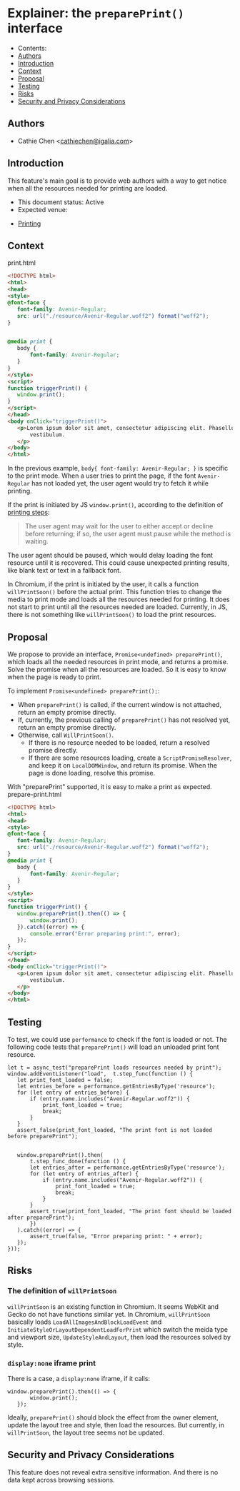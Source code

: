 # Explainer: the `preparePrint()` interface


- Contents:
 - [Authors](#Authors)
 - [Introduction](#Introduction)
 - [Context](#Context)
 - [Proposal](#Proposal)
 - [Testing](#Testing)
 - [Risks](#Risks)
 - [Security and Privacy Considerations](#Security-and-Privacy-Considerations)


## Authors


* Cathie Chen \<cathiechen@igalia.com>


## Introduction


This feature's main goal is to provide web authors with a way to get notice when all the resources needed for printing are loaded.


* This document status: Active
* Expected venue:
 - [Printing](https://html.spec.whatwg.org/multipage/timers-and-user-prompts.html?utm_source=chatgpt.com#printing)


## Context


print.html
```html
<!DOCTYPE html>
<html>
<head>
<style>
@font-face {
   font-family: Avenir-Regular;
   src: url("./resource/Avenir-Regular.woff2") format("woff2");
}


@media print {
   body {
       font-family: Avenir-Regular;
   }
}
</style>
<script>
function triggerPrint() {
   window.print();
}
</script>
</head>
<body onClick="triggerPrint()">
   <p>Lorem ipsum dolor sit amet, consectetur adipiscing elit. Phasellus vestibulum urna ac nibh pellentesque
       vestibulum.
   </p>
</body>
</html>
```


In the previous example, `body{ font-family: Avenir-Regular; }` is specific to the print mode. When a user tries to print the page, if the font `Avenir-Regular` has not loaded yet, the user agent would try to fetch it while printing.


If the print is initiated by JS `window.print()`, according to the definition of [printing steps](https://html.spec.whatwg.org/multipage/timers-and-user-prompts.html#printing-steps):
> The user agent may wait for the user to either accept or decline before returning; if so, the user agent must pause while the method is waiting.


The user agent should be paused, which would delay loading the font resource until it is recovered. This could cause unexpected printing results, like blank text or text in a fallback font.


In Chromium, if the print is initiated by the user, it calls a function `willPrintSoon()` before the actual print. This function tries to change the media to print mode and loads all the resources needed for printing. It does not start to print until all the resources needed are loaded. Currently, in JS, there is not something like `willPrintSoon()` to load the print resources.


## Proposal


We propose to provide an interface, `Promise<undefined> preparePrint()`, which loads all the needed resources in print mode, and returns a promise. Solve the promise when all the resources are loaded. So it is easy to know when the page is ready to print.


To implement `Promise<undefined> preparePrint();`:


- When `preparePrint()` is called, if the current window is not attached, return an empty promise directly.
- If, currently, the previous calling of `preparePrint()` has not resolved yet, return an empty promise directly.
- Otherwise, call `WillPrintSoon()`.
  - If there is no resource needed to be loaded, return a resolved promise directly.
  - If there are some resources loading, create a `ScriptPromiseResolver`, and keep it on `LocalDOMWindow`, and return its promise. When the page is done loading, resolve this promise.


With "preparePrint" supported, it is easy to make a print as expected.
prepare-print.html
```html
<!DOCTYPE html>
<html>
<head>
<style>
@font-face {
   font-family: Avenir-Regular;
   src: url("./resource/Avenir-Regular.woff2") format("woff2");
}
@media print {
   body {
       font-family: Avenir-Regular;
   }
}
</style>
<script>
function triggerPrint() {
   window.preparePrint().then(() => {
       window.print();
   }).catch((error) => {
       console.error("Error preparing print:", error);
   });
}
</script>
</head>
<body onClick="triggerPrint()">
   <p>Lorem ipsum dolor sit amet, consectetur adipiscing elit. Phasellus vestibulum urna ac nibh pellentesque
       vestibulum.
   </p>
</body>
</html>
```


## Testing
To test, we could use `performance` to check if the font is loaded or not.
The following code tests that `preparePrint()` will load an unloaded print font resource.


```
let t = async_test("preparePrint loads resources needed by print");
window.addEventListener("load",  t.step_func(function () {
   let print_font_loaded = false;
   let entries_before = performance.getEntriesByType('resource');
   for (let entry of entries_before) {
       if (entry.name.includes("Avenir-Regular.woff2")) {
           print_font_loaded = true;
           break;
       }
   }
   assert_false(print_font_loaded, "The print font is not loaded before preparePrint");


   window.preparePrint().then(
       t.step_func_done(function () {
       let entries_after = performance.getEntriesByType('resource');
       for (let entry of entries_after) {
           if (entry.name.includes("Avenir-Regular.woff2")) {
               print_font_loaded = true;
               break;
           }
       }
       assert_true(print_font_loaded, "The print font should be loaded after preparePrint");
       })
   ).catch((error) => {
       assert_true(false, "Error preparing print: " + error);
   });
}));
```


## Risks


### The definition of `willPrintSoon`
`willPrintSoon` is an existing function in Chromium. It seems WebKit and Gecko do not have functions similar yet.
In Chromium, `willPrintSoon` basically loads `LoadAllImagesAndBlockLoadEvent` and `InitiateStyleOrLayoutDependentLoadForPrint` which switch the meida type and viewport size, `UpdateStyleAndLayout`, then load the resources solved by style.


### `display:none` iframe print
There is a case, a `display:none` iframe, if it calls:
```
window.preparePrint().then(() => {
       window.print();
   });
```
Ideally, `preparePrint()` should block the effect from the owner element, update the layout tree and style, then load the resources. But currently, in `willPrintSoon`, the layout tree seems not be updated.


## Security and Privacy Considerations
This feature does not reveal extra sensitive information. And there is no data kept across browsing sessions.

